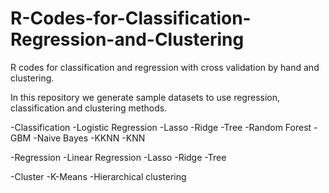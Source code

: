 # R-Codes-for-Classification-Regression-and-Clustering
R codes for classification and regression with cross validation by hand and clustering.

In this repository we generate sample datasets to use regression, classification and clustering methods.

-Classification
  -Logistic Regression
  -Lasso
  -Ridge
  -Tree
  -Random Forest
  -GBM
  -Naive Bayes
  -KKNN
  -KNN
  
-Regression
  -Linear Regression
  -Lasso
  -Ridge
  -Tree
  
-Cluster
  -K-Means
  -Hierarchical clustering

